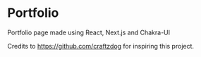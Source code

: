 # Portfolio
Portfolio page made using React, Next.js and Chakra-UI

Credits to https://github.com/craftzdog for inspiring this project.
